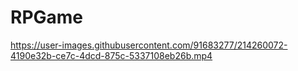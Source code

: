 # RPGame
https://user-images.githubusercontent.com/91683277/214260072-4190e32b-ce7c-4dcd-875c-5337108eb26b.mp4
